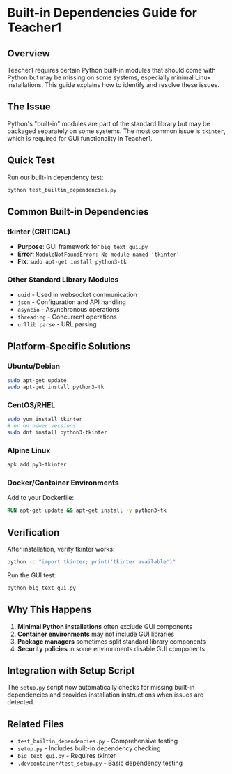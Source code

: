 # Built-in Dependencies Guide for Teacher1

## Overview

Teacher1 requires certain Python built-in modules that should come with Python but may be missing on some systems, especially minimal Linux installations. This guide explains how to identify and resolve these issues.

## The Issue

Python's "built-in" modules are part of the standard library but may be packaged separately on some systems. The most common issue is `tkinter`, which is required for GUI functionality in Teacher1.

## Quick Test

Run our built-in dependency test:

```bash
python test_builtin_dependencies.py
```

## Common Built-in Dependencies

### tkinter (CRITICAL)
- **Purpose**: GUI framework for `big_text_gui.py`
- **Error**: `ModuleNotFoundError: No module named 'tkinter'`
- **Fix**: `sudo apt-get install python3-tk`

### Other Standard Library Modules
- `uuid` - Used in websocket communication
- `json` - Configuration and API handling
- `asyncio` - Asynchronous operations
- `threading` - Concurrent operations
- `urllib.parse` - URL parsing

## Platform-Specific Solutions

### Ubuntu/Debian
```bash
sudo apt-get update
sudo apt-get install python3-tk
```

### CentOS/RHEL
```bash
sudo yum install tkinter
# or on newer versions:
sudo dnf install python3-tkinter
```

### Alpine Linux
```bash
apk add py3-tkinter
```

### Docker/Container Environments
Add to your Dockerfile:
```dockerfile
RUN apt-get update && apt-get install -y python3-tk
```

## Verification

After installation, verify tkinter works:
```bash
python -c "import tkinter; print('tkinter available')"
```

Run the GUI test:
```bash
python big_text_gui.py
```

## Why This Happens

1. **Minimal Python installations** often exclude GUI components
2. **Container environments** may not include GUI libraries
3. **Package managers** sometimes split standard library components
4. **Security policies** in some environments disable GUI components

## Integration with Setup Script

The `setup.py` script now automatically checks for missing built-in dependencies and provides installation instructions when issues are detected.

## Related Files

- `test_builtin_dependencies.py` - Comprehensive testing
- `setup.py` - Includes built-in dependency checking
- `big_text_gui.py` - Requires tkinter
- `.devcontainer/test_setup.py` - Basic dependency testing
